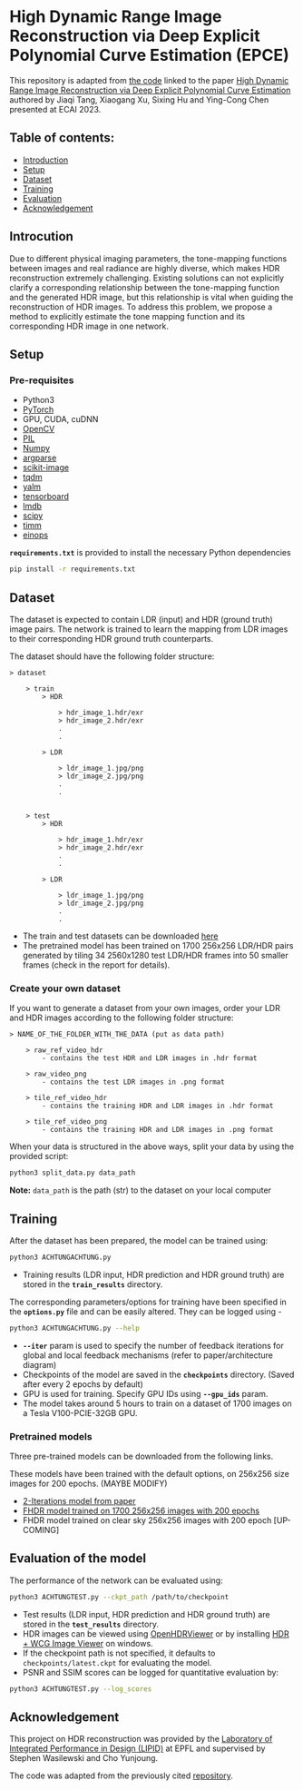 # High Dynamic Range Image Reconstruction via Deep Explicit Polynomial Curve Estimation (EPCE)


This repository is adapted from [the code](https://github.com/jqtangust/epce-hdr) linked to the paper [High Dynamic Range Image Reconstruction via Deep Explicit Polynomial Curve Estimation](https://arxiv.org/abs/2307.16426) authored by  Jiaqi Tang, Xiaogang Xu, Sixing Hu and Ying-Cong Chen presented at ECAI 2023.


## Table of contents:

- [Introduction](#ibstract)
- [Setup](#setup)
- [Dataset](#dataset)
- [Training](#training)
- [Evaluation](#evaluation)
- [Acknowledgement](#acknowledgement)

## Introcution
Due to different physical imaging parameters, the tone-mapping functions between images and real radiance are highly diverse, which makes HDR reconstruction extremely challenging. Existing solutions can not explicitly clarify a corresponding relationship between the tone-mapping function and the generated HDR image, but this relationship is vital when guiding the reconstruction of HDR images. To address this problem, we propose a method to explicitly estimate the tone mapping function and its corresponding HDR image in one network.

## Setup

### Pre-requisites

- Python3
- [PyTorch](https://pytorch.org/)
- GPU, CUDA, cuDNN
- [OpenCV](https://opencv.org)
- [PIL](https://pypi.org/project/Pillow/)
- [Numpy](https://numpy.org/)
- [argparse](https://pypi.org/project/argparse/)
- [scikit-image](https://scikit-image.org/)
- [tqdm](https://pypi.org/project/tqdm/)
- [yalm](https://pypi.org/project/PyYAML/)
- [tensorboard](https://pypi.org/project/tensorboard/)
- [lmdb](https://pypi.org/project/lmdb/)
- [scipy](https://scipy.org/install/)
- [timm](https://pypi.org/project/timm/)
- [einops](https://pypi.org/project/einops/)

**`requirements.txt`** is provided to install the necessary Python dependencies

```sh
pip install -r requirements.txt
```

## Dataset

The dataset is expected to contain LDR (input) and HDR (ground truth) image pairs. The network is trained to learn the mapping from LDR images to their corresponding HDR ground truth counterparts.

The dataset should have the following folder structure: 

```
> dataset

    > train
        > HDR

            > hdr_image_1.hdr/exr
            > hdr_image_2.hdr/exr
            .
            .

        > LDR

            > ldr_image_1.jpg/png
            > ldr_image_2.jpg/png
            .
            .


    > test
        > HDR

            > hdr_image_1.hdr/exr
            > hdr_image_2.hdr/exr
            .
            .

        > LDR

            > ldr_image_1.jpg/png
            > ldr_image_2.jpg/png
            .
            .
```

- The train and test datasets can be downloaded [here](https://drive.google.com/drive/folders/1KyE1_YEZJeJ_O8cztDCHOH0f19J_vnnb?usp=sharing)
- The pretrained model has been trained on 1700 256x256 LDR/HDR pairs generated by tiling 34 2560x1280 test LDR/HDR frames into 50 smaller frames (check in the report for details). 



### Create your own dataset

If you want to generate a dataset from your own images, order your LDR and HDR images according to the following folder structure:

```
> NAME_OF_THE_FOLDER_WITH_THE_DATA (put as data path)

    > raw_ref_video_hdr
        - contains the test HDR and LDR images in .hdr format

    > raw_video_png
        - contains the test LDR images in .png format

    > tile_ref_video_hdr
        - contains the training HDR and LDR images in .hdr format

    > tile_ref_video_png
        - contains the training HDR and LDR images in .png format
```

When your data is structured in the above ways, split your data by using the provided script: 
```sh
python3 split_data.py data_path
```

**Note:** `data_path` is the path (str) to the dataset on your local computer


## Training


After the dataset has been prepared, the model can be trained using:

```sh
python3 ACHTUNGACHTUNG.py
```
- Training results (LDR input, HDR prediction and HDR ground truth) are stored in the **`train_results`** directory.

The corresponding parameters/options for training have been specified in the **`options.py`** file and can be easily altered. They can be logged using -

```sh
python3 ACHTUNGACHTUNG.py --help
```
- **`--iter`** param is used to specify the number of feedback iterations for global and local feedback mechanisms (refer to paper/architecture diagram)
- Checkpoints of the model are saved in the **`checkpoints`** directory. (Saved after every 2 epochs by default)
- GPU is used for training. Specify GPU IDs using **`--gpu_ids`** param.
- The model takes around 5 hours to train on a dataset of 1700 images on a Tesla V100-PCIE-32GB GPU.

### Pretrained models

Three pre-trained models can be downloaded from the following links. 

These models have been trained with the default options, on 256x256 size images for 200 epochs. (MAYBE MODIFY)

- [2-Iterations model from paper](https://drive.google.com/open?id=13vTGH-GVIWVL79X8NJra0yiguoO1Ox4V)
- [FHDR model trained on 1700 256x256 images with 200 epochs](https://drive.google.com/file/d/1_Bp6kR56uttLXwW9IWdaiGZwmIoDIqlG/view?usp=drive_link)
- FHDR model trained on clear sky 256x256 images with 200 epoch [UP-COMING]


## Evaluation of the model

The performance of the network can be evaluated using: 

```sh
python3 ACHTUNGTEST.py --ckpt_path /path/to/checkpoint
```

- Test results (LDR input, HDR prediction and HDR ground truth) are stored in the **`test_results`** directory.
- HDR images can be viewed using [OpenHDRViewer](https://viewer.openhdr.org) or by installing [HDR + WCG Image Viewer](https://apps.microsoft.com/detail/9PGN3NWPBWL9?rtc=1&hl=fr-ch&gl=CH) on windows.
- If the checkpoint path is not specified, it defaults to `checkpoints/latest.ckpt` for evaluating the model.
- PSNR and SSIM scores can be logged for quantitative evaluation by:

```sh
python3 ACHTUNGTEST.py --log_scores
```

## Acknowledgement

This project on HDR reconstruction was provided by the [Laboratory of Integrated Performance in Design (LIPID)](https://www.epfl.ch/labs/lipid/) at EPFL and supervised by Stephen Wasilewski and Cho Yunjoung. 

The code was adapted from the previously cited [repository](https://github.com/jqtangust/epce-hdr).



